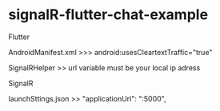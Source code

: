 # signalR-flutter-chat-example
Flutter

AndroidManifest.xml >>> android:usesCleartextTraffic="true"

SignalRHelper >> url variable must be your local ip adress

SignalR

launchSttings.json >> "applicationUrl": "<Your Local Ip Addres>:5000",
